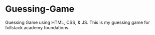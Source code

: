 # Guessing-Game
Guessing Game using HTML, CSS, &amp; JS.
This is my guessing game for fullstack academy foundations.
